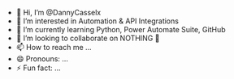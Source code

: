 - 👋 Hi, I’m @DannyCasselx
- 👀 I’m interested in Automation & API Integrations
- 🌱 I’m currently learning Python, Power Automate Suite, GitHub
- 💞️ I’m looking to collaborate on NOTHING 🐺
- 📫 How to reach me ...
- 😄 Pronouns: ...
- ⚡ Fun fact: ...

<!---
DannyCasselx/DannyCasselx is a ✨ special ✨ repository because its `README.md` (this file) appears on your GitHub profile.
You can click the Preview link to take a look at your changes.
--->
